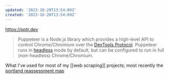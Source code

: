 ```yaml
---
updated: '2023-10-20T13:54:09Z'
created: '2023-10-20T13:54:09Z'
---
```

https://pptr.dev

> Puppeteer is a Node.js library which provides a high-level API to control Chrome/Chromium over the [DevTools Protocol](https://chromedevtools.github.io/devtools-protocol/). Puppeteer runs in [headless](https://developers.google.com/web/updates/2017/04/headless-chrome) mode by default, but can be configured to run in full (non-headless) Chrome/Chromium.

What I've used for most of my [[web scraping]] projects; most recently the [portland reassessment map](https://billmill.org/reassess/)